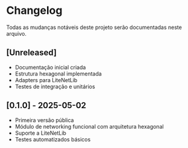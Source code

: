 # Changelog

Todas as mudanças notáveis deste projeto serão documentadas neste arquivo.

## [Unreleased]
- Documentação inicial criada
- Estrutura hexagonal implementada
- Adapters para LiteNetLib
- Testes de integração e unitários

## [0.1.0] - 2025-05-02
- Primeira versão pública
- Módulo de networking funcional com arquitetura hexagonal
- Suporte a LiteNetLib
- Testes automatizados básicos
